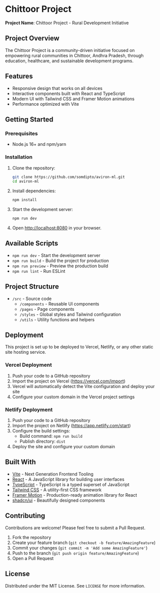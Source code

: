 # Chittoor Project

**Project Name**: Chittoor Project - Rural Development Initiative

## Project Overview

The Chittoor Project is a community-driven initiative focused on empowering rural communities in Chittoor, Andhra Pradesh, through education, healthcare, and sustainable development programs.

## Features

- Responsive design that works on all devices
- Interactive components built with React and TypeScript
- Modern UI with Tailwind CSS and Framer Motion animations
- Performance optimized with Vite

## Getting Started

### Prerequisites

- Node.js 16+ and npm/yarn

### Installation

1. Clone the repository:
   ```bash
   git clone https://github.com/somdipto/aviron-ml.git
   cd aviron-ml
   ```

2. Install dependencies:
   ```bash
   npm install
   ```

3. Start the development server:
   ```bash
   npm run dev
   ```

4. Open [http://localhost:8080](http://localhost:8080) in your browser.

## Available Scripts

- `npm run dev` - Start the development server
- `npm run build` - Build the project for production
- `npm run preview` - Preview the production build
- `npm run lint` - Run ESLint

## Project Structure

- `/src` - Source code
  - `/components` - Reusable UI components
  - `/pages` - Page components
  - `/styles` - Global styles and Tailwind configuration
  - `/utils` - Utility functions and helpers

## Deployment

This project is set up to be deployed to Vercel, Netlify, or any other static site hosting service.

### Vercel Deployment

1. Push your code to a GitHub repository
2. Import the project on Vercel (https://vercel.com/import)
3. Vercel will automatically detect the Vite configuration and deploy your site
4. Configure your custom domain in the Vercel project settings

### Netlify Deployment

1. Push your code to a GitHub repository
2. Import the project on Netlify (https://app.netlify.com/start)
3. Configure the build settings:
   - Build command: `npm run build`
   - Publish directory: `dist`
4. Deploy the site and configure your custom domain

## Built With

- [Vite](https://vitejs.dev/) - Next Generation Frontend Tooling
- [React](https://reactjs.org/) - A JavaScript library for building user interfaces
- [TypeScript](https://www.typescriptlang.org/) - TypeScript is a typed superset of JavaScript
- [Tailwind CSS](https://tailwindcss.com/) - A utility-first CSS framework
- [Framer Motion](https://www.framer.com/motion/) - Production-ready animation library for React
- [shadcn/ui](https://ui.shadcn.com/) - Beautifully designed components

## Contributing

Contributions are welcome! Please feel free to submit a Pull Request.

1. Fork the repository
2. Create your feature branch (`git checkout -b feature/AmazingFeature`)
3. Commit your changes (`git commit -m 'Add some AmazingFeature'`)
4. Push to the branch (`git push origin feature/AmazingFeature`)
5. Open a Pull Request

## License

Distributed under the MIT License. See `LICENSE` for more information.

